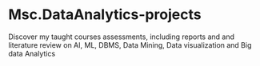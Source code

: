 # Msc.DataAnalytics-projects
Discover my taught courses assessments, including reports and and literature review on AI, ML, DBMS, Data Mining, Data visualization and Big data Analytics
